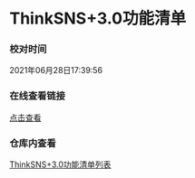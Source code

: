 # ThinkSNS+3.0功能清单



### 校对时间

2021年06月28日17:39:56

### 在线查看链接

[点击查看](https://www.kdocs.cn/l/cgSq0fieWu7c[金山文档]ThinkSNS+3.0功能清单列表.xlsx)


###  仓库内查看

[ThinkSNS+3.0功能清单列表](./ThinkSNS+3.0功能清单列表.xlsx)